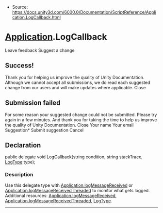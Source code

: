 * Source: https://docs.unity3d.com/6000.0/Documentation/ScriptReference/Application.LogCallback.html

#  [Application](https://docs.unity3d.com/6000.0/Documentation/ScriptReference/Application.html).LogCallback
Leave feedback
Suggest a change
## Success!
Thank you for helping us improve the quality of Unity Documentation. Although we cannot accept all submissions, we do read each suggested change from our users and will make updates where applicable.
Close
## Submission failed
For some reason your suggested change could not be submitted. Please <a>try again</a> in a few minutes. And thank you for taking the time to help us improve the quality of Unity Documentation.
Close
Your name Your email Suggestion* Submit suggestion
Cancel
## Declaration
public delegate void LogCallback(string condition, string stackTrace, [LogType](https://docs.unity3d.com/6000.0/Documentation/ScriptReference/LogType.html) type); 
### Description
Use this delegate type with [Application.logMessageReceived](https://docs.unity3d.com/6000.0/Documentation/ScriptReference/Application-logMessageReceived.html) or [Application.logMessageReceivedThreaded](https://docs.unity3d.com/6000.0/Documentation/ScriptReference/Application-logMessageReceivedThreaded.html) to monitor what gets logged.
Additional resources: [Application.logMessageReceived](https://docs.unity3d.com/6000.0/Documentation/ScriptReference/Application-logMessageReceived.html), [Application.logMessageReceivedThreaded](https://docs.unity3d.com/6000.0/Documentation/ScriptReference/Application-logMessageReceivedThreaded.html), [LogType](https://docs.unity3d.com/6000.0/Documentation/ScriptReference/LogType.html).
* * *
